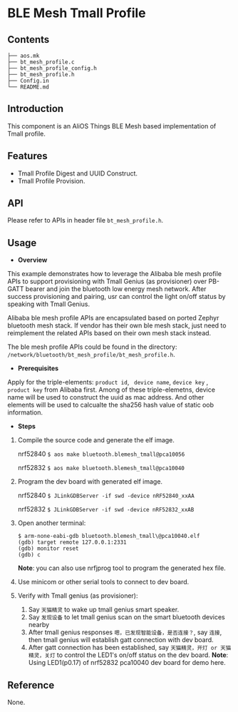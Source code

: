 # BLE Mesh Tmall Profile

## Contents

```shell
├── aos.mk
├── bt_mesh_profile.c
├── bt_mesh_profile_config.h
├── bt_mesh_profile.h
├── Config.in
└── README.md
```

## Introduction

This component is an AliOS Things BLE Mesh based implementation of Tmall profile.

## Features

- Tmall Profile Digest and UUID Construct.
- Tmall Profile Provision.

## API

Please refer to APIs in header file `bt_mesh_profile.h`.

## Usage

- **Overview**

This example demonstrates how to leverage the Alibaba ble mesh profile APIs to support provisioning with Tmall Genius (as provisioner) over PB-GATT bearer and join the bluetooth low energy mesh network. After
success provisioning and pairing, usr can control the light on/off status by speaking with Tmall Genius.

Alibaba ble mesh profile APIs are encapsulated based on ported Zephyr bluetooth mesh stack. If vendor has their own ble mesh stack, just need to reimplement the related APIs based on their own mesh stack instead.

The ble mesh profile APIs could be found in the directory: `/network/bluetooth/bt_mesh_profile/bt_mesh_profile.h`.

- **Prerequisites**

Apply for the triple-elements: `product id`, ` device name`,  `device key` , `product key` from Alibaba first. Among of these triple-elemetns, device name will be used to construct the uuid as mac address. And other elements will be used to calcualte the sha256 hash value of static oob information.

- **Steps**

1. Compile the source code and generate the elf image.

   nrf52840
   `$ aos make bluetooth.blemesh_tmall@pca10056`

   nrf52832
   `$ aos make bluetooth.blemesh_tmall@pca10040`

2. Program the dev board with generated elf image.

   nrf52840
   `$ JLinkGDBServer -if swd -device nRF52840_xxAA`

   nrf52832
   `$ JLinkGDBServer -if swd -device nRF52832_xxAB`

3. Open another terminal:

   ```shell
   $ arm-none-eabi-gdb bluetooth.blemesh_tmall\@pca10040.elf
   (gdb) target remote 127.0.0.1:2331
   (gdb) monitor reset
   (gdb) c
   ```

   **Note**: you can also use nrfjprog tool to program the generated hex file.

4. Use minicom or other serial tools to connect to dev board.

5. Verify with Tmall genius (as provisioner):
   1) Say `天猫精灵` to wake up tmall genius smart speaker.
   2) Say `发现设备` to let tmall genius scan on the smart bluetooth devices nearby
   3) After tmall genius responses `嗯，已发现智能设备，是否连接？`, say `连接`, then tmall genius will establish gatt connection with dev board.
   4) After gatt connection has been established, say `天猫精灵，开灯 or 天猫精灵，关灯` to control the LED1's on/off status on the dev board.
   **Note**: Using LED1(p0.17) of nrf52832 pca10040 dev board for demo here.

## Reference

None.